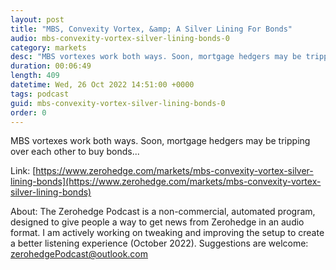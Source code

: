 ```yaml
---
layout: post
title: "MBS, Convexity Vortex, &amp; A Silver Lining For Bonds"
audio: mbs-convexity-vortex-silver-lining-bonds-0
category: markets
desc: "MBS vortexes work both ways. Soon, mortgage hedgers may be tripping over each other to buy bonds..."
duration: 00:06:49
length: 409
datetime: Wed, 26 Oct 2022 14:51:00 +0000
tags: podcast
guid: mbs-convexity-vortex-silver-lining-bonds-0
order: 0
---
```

MBS vortexes work both ways. Soon, mortgage hedgers may be tripping over each other to buy bonds...

Link: [https://www.zerohedge.com/markets/mbs-convexity-vortex-silver-lining-bonds](https://www.zerohedge.com/markets/mbs-convexity-vortex-silver-lining-bonds)

About: The Zerohedge Podcast is a non-commercial, automated program, designed to give people a way to get news from Zerohedge in an audio format.  I am actively working on tweaking and improving the setup to create a better listening experience (October 2022).  Suggestions are welcome: [zerohedgePodcast@outlook.com](mailto:zerohedgePodcast@outlook.com)